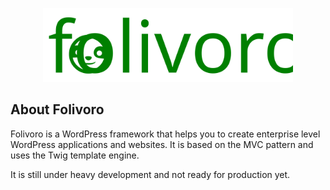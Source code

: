 <p align="center">
    <a href="https://folivoro.com" target="_blank">
        <img src="https://raw.githubusercontent.com/folivoro/art/main/folivoro-logo-green.svg" width="400" alt="Folivoro Logo">
    </a>
</p>

## About Folivoro
Folivoro is a WordPress framework that helps you to create enterprise level WordPress applications and websites. It is based on the MVC pattern and uses the Twig template engine.

It is still under heavy development and not ready for production yet.

